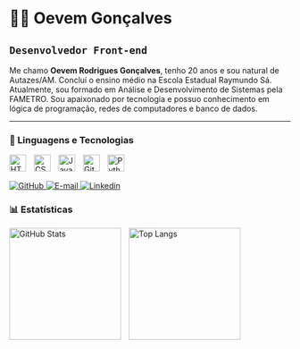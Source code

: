 <h1>👨‍💻 Oevem Gonçalves</h1>

<h2><code>Desenvolvedor Front-end</code></h2>

<p>
  Me chamo <b>Oevem Rodrigues Gonçalves</b>, tenho 20 anos e sou natural de Autazes/AM.
  Concluí o ensino médio na Escola Estadual Raymundo Sá.
  Atualmente, sou formado em Análise e Desenvolvimento de Sistemas pela FAMETRO.
  Sou apaixonado por tecnologia e possuo conhecimento em lógica de programação, redes de computadores e banco de dados.
</p>

<hr/>

<h3>🤖 Linguagens e Tecnologias</h3>

<p>
  <img alt="HTML" title="HTML" width="30px" style="padding-right:10px;" src="https://cdn.jsdelivr.net/gh/devicons/devicon@latest/icons/html5/html5-original.svg"/>
  <img alt="CSS" title="CSS" width="30px" style="padding-right:10px;" src="https://cdn.jsdelivr.net/gh/devicons/devicon@latest/icons/css3/css3-original.svg"/>
  <img alt="JavaScript" title="JavaScript" width="30px" style="padding-right:10px;" src="https://cdn.jsdelivr.net/gh/devicons/devicon@latest/icons/javascript/javascript-original.svg"/>
  <img alt="Git" title="Git" width="30px" style="padding-right:10px;" src="https://cdn.jsdelivr.net/gh/devicons/devicon@latest/icons/git/git-original.svg"/>
  <img alt="Python" title="Python" width="30px" style="padding-right:10px;" src="https://cdn.jsdelivr.net/gh/devicons/devicon@latest/icons/python/python-original.svg"/>
</p>

<a href="https://github.com/oevemgoncalves?tab=followers">
        <img 
            alt="GitHub" 
            title="Me siga no GitHub" 
            src="https://img.shields.io/badge/GitHub-100000?style=for-the-badge&logo=github&logoColor=white"
        />
</a>
<a <a href="oevemrodrigues2@gmail.com">
    <img 
      alt="E-mail" 
      title="Meu E-mail" 
      src="https://img.shields.io/badge/Gmail-D14836?style=for-the-badge&logo=gmail&logoColor=white"
    />
</a> 
<a <a href="https://www.linkedin.com/in/oevem-rodrigues-a1b915311">
    <img 
      alt="Linkedin" 
      title="Meu linkedin" 
      src="https://img.shields.io/badge/LinkedIn-0077B5?style=for-the-badge&logo=linkedin&logoColor=white"
    />
</a>

<h3>📊 Estatísticas</h3>

<p>
  <img 
    alt="GitHub Stats" 
    height="200" 
    style="padding-right:10px;" 
    src="https://github-readme-stats.vercel.app/api?username=oevemgoncalves&show_icons=true&theme=tokyonight&include_all_commits=true&locale=pt-br"
  />
  <img 
    alt="Top Langs" 
    height="200" 
    src="https://github-readme-stats.vercel.app/api/top-langs/?username=OevemGoncalves&theme=tokyonight&layout=compact&custom_title=Tecnologias&langs_count=9"
  />
</p>
